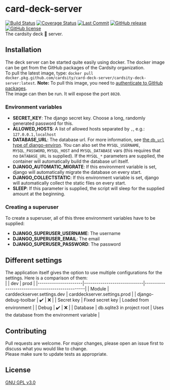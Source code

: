 # card-deck-server
[![Build Status](https://travis-ci.org/Cardsity/card-deck-server.svg?branch=master)](https://travis-ci.org/Cardsity/card-deck-server)
[![Coverage Status](https://coveralls.io/repos/github/Cardsity/card-deck-server/badge.svg?branch=master)](https://coveralls.io/github/Cardsity/card-deck-server?branch=master)
[![Last Commit](https://img.shields.io/github/last-commit/Cardsity/card-deck-server)](https://github.com/Cardsity/card-deck-server/commits)
[![GitHub release](https://img.shields.io/github/release/Cardsity/card-deck-server.svg)](https://GitHub.com/Cardsity/card-deck-server/releases/)
[![GitHub license](https://img.shields.io/github/license/Cardsity/card-deck-server.svg)](https://github.com/Cardsity/card-deck-server/blob/master/LICENSE)  
The cardsity deck :flower_playing_cards: server.

## Installation
The deck server can be started quite easily using docker. The docker image can be get from the GitHub packages of the Cardsity organization.  
To pull the latest image, type: `docker pull docker.pkg.github.com/cardsity/card-deck-server/cardsity-deck-server:latest`.
**Note:** To pull this image, you need to [authenticate to GitHub packages](https://help.github.com/en/packages/using-github-packages-with-your-projects-ecosystem/configuring-docker-for-use-with-github-packages#authenticating-to-github-packages).  
The image can then be run. It will expose the port `8020`.  
### Environment variables
- **SECRET_KEY**: The django secret key. Choose a long, randomly generated password for this.
- **ALLOWED_HOSTS**: A list of allowed hosts separated by `,`, e.g.: `127.0.0.1,localhost`
- **DATABASE_URL**: The database url. For more information, see [the `db_url` type of django-environ](https://github.com/joke2k/django-environ#supported-types).
  You can also set the `MYSQL_USERNAME`, `MYSQL_PASSWORD`, `MYSQL_HOST` and `MYSQL_DATABASE` vars (this requires that no `DATABASE_URL` is supplied). 
  If the `MYSQL_*` parameters are supplied, the container will automatically build the database url itself.
- **DJANGO_AUTOMATIC_MIGRATE**: If this environment variable is set, django will automatically migrate the database on every start.
- **DJANGO_COLLECTSTATIC**: If this environment variable is set, django will automatically collect the static files on every start.
- **SLEEP**: If this parameter is supplied, the script will sleep for the supplied amount at the beginning.
### Creating a superuser
To create a superuser, all of this three environment variables have to be supplied:
- **DJANGO_SUPERUSER_USERNAME**: The username
- **DJANGO_SUPERUSER_EMAIL**: The email
- **DJANGO_SUPERUSER_PASSWORD**: The password

## Different settings
The application itself gives the option to use multiple configurations for the settings. Here is a comparison of them:  
|                      | dev                         | prod                                            |
|----------------------|-----------------------------|-------------------------------------------------|
| Module               | carddeckserver.settings.dev | carddeckserver.settings.prod                    |
| django-debug-toolbar | :heavy_check_mark:          | :x:                                             |
| Secret key           | Fixed secret key            | Loaded from environment                         |
| Debug                | :heavy_check_mark:          | :x:                                             |
| Database             | db.sqlite3 in project root  | Uses the database from the environment variable |

## Contributing
Pull requests are welcome. For major changes, please open an issue first to discuss what you would like to change.  
Please make sure to update tests as appropriate.

## License
[GNU GPL v3.0](LICENSE)
